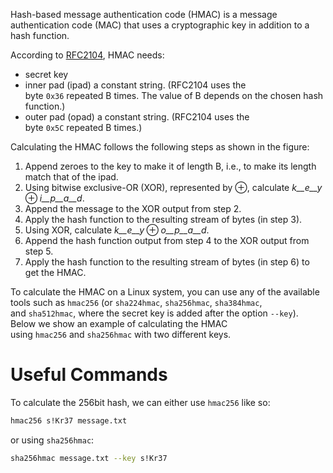 Hash-based message authentication code (HMAC) is a message authentication code (MAC) that uses a cryptographic key in addition to a hash function.

According to [RFC2104](https://www.rfc-editor.org/rfc/rfc2104), HMAC needs:

- secret key
- inner pad (ipad) a constant string. (RFC2104 uses the byte `0x36` repeated B times. The value of B depends on the chosen hash function.)
- outer pad (opad) a constant string. (RFC2104 uses the byte `0x5C` repeated B times.)

Calculating the HMAC follows the following steps as shown in the figure:

1. Append zeroes to the key to make it of length B, i.e., to make its length match that of the ipad.
2. Using bitwise exclusive-OR (XOR), represented by ⊕, calculate _k__e__y_ ⊕ _i__p__a__d_.
3. Append the message to the XOR output from step 2.
4. Apply the hash function to the resulting stream of bytes (in step 3).
5. Using XOR, calculate _k__e__y_ ⊕ _o__p__a__d_.
6. Append the hash function output from step 4 to the XOR output from step 5.
7. Apply the hash function to the resulting stream of bytes (in step 6) to get the HMAC.

To calculate the HMAC on a Linux system, you can use any of the available tools such as `hmac256` (or `sha224hmac`, `sha256hmac`, `sha384hmac`, and `sha512hmac`, where the secret key is added after the option `--key`). Below we show an example of calculating the HMAC using `hmac256` and `sha256hmac` with two different keys.
# Useful Commands

To calculate the 256bit hash, we can either use `hmac256` like so:

```bash
hmac256 s!Kr37 message.txt
```

or using `sha256hmac`:

```bash
sha256hmac message.txt --key s!Kr37
```